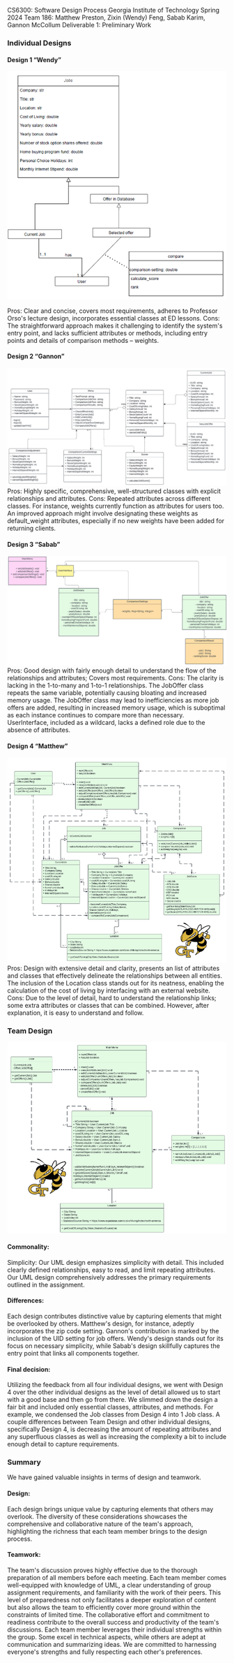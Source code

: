 CS6300: Software Design Process
Georgia Institute of Technology
Spring 2024
Team 186: Matthew Preston, Zixin (Wendy) Feng, Sabab Karim, Gannon McCollum
Deliverable 1: Preliminary Work

### Individual Designs

#### Design 1 “Wendy” 
![Wendy’s Design](./images/wendy_design.png)

Pros: Clear and concise, covers most requirements, adheres to Professor Orso's lecture design, incorporates essential classes at ED lessons. 
Cons: The straightforward approach makes it challenging to identify the system's entry point, and lacks sufficient attributes or methods, including entry points and details of comparison methods – weights. 

#### Design 2 “Gannon”
![Gannon’s Design](./images/gannon_design.png)
Pros: Highly specific, comprehensive, well-structured classes with explicit relationships and attributes.
Cons: Repeated attributes across different classes. For instance, weights currently function as attributes for users too. An improved approach might involve designating these weights as default_weight attributes, especially if no new weights have been added for returning clients.

#### Design 3 “Sabab”
![Sabab’s Design](./images/sabab_design.png)
Pros: Good design with fairly enough detail to understand the flow of the relationships and attributes; Covers most requirements.
Cons: The clarity is lacking in the 1-to-many and 1-to-1 relationships. The JobOffer class repeats the same variable, potentially causing bloating and increased memory usage. The JobOffer class may lead to inefficiencies as more job offers are added, resulting in increased memory usage, which is suboptimal as each instance continues to compare more than necessary. UserInterface, included as a wildcard, lacks a defined role due to the absence of attributes. 

#### Design 4 “Matthew”
![Matthew’s Design](./images/matthew_design.png)
Pros: Design with extensive detail and clarity, presents an list of attributes and classes that effectively delineate the relationships between all entities. The inclusion of the Location class stands out for its neatness, enabling the calculation of the cost of living by interfacing with an external website.
Cons: Due to the level of detail, hard to understand the relationship links; some extra attributes or classes that can be combined. However, after explanation, it is easy to understand and follow.

### Team Design
![Team's Design](./images/team_design.png)
#### Commonality: 
Simplicity: Our UML design emphasizes simplicity with detail. This included clearly defined relationships, easy to read, and limit repeating attributes. 
Our UML design comprehensively addresses the primary requirements outlined in the assignment.

#### Differences: 
Each design contributes distinctive value by capturing elements that might be overlooked by others. Matthew's design, for instance, adeptly incorporates the zip code setting. Gannon's contribution is marked by the inclusion of the UID setting for job offers. Wendy's design stands out for its focus on necessary simplicity, while Sabab's design skillfully captures the entry point that links all components together. 

#### Final decision: 
Utilizing the feedback from all four individual designs, we went with Design 4 over the other individual designs as the level of detail allowed us to start with a good base and then go from there. We slimmed down the design a fair bit and included only essential classes, attributes, and methods. For example, we condensed the Job classes from Design 4 into 1 Job class. 
A couple differences between Team Design and other individual designs, specifically Design 4, is decreasing the amount of repeating attributes and any superfluous classes as well as increasing the complexity a bit to include enough detail to capture requirements. 

### Summary

We have gained valuable insights in terms of design and teamwork.
#### Design:
Each design brings unique value by capturing elements that others may overlook. The diversity of these considerations showcases the comprehensive and collaborative nature of the team's approach, highlighting the richness that each team member brings to the design process.

#### Teamwork:
The team's discussion proves highly effective due to the thorough preparation of all members before each meeting. Each team member comes well-equipped with knowledge of UML, a clear understanding of group assignment requirements, and familiarity with the work of their peers. This level of preparedness not only facilitates a deeper exploration of content but also allows the team to efficiently cover more ground within the constraints of limited time. The collaborative effort and commitment to readiness contribute to the overall success and productivity of the team's discussions.
Each team member leverages their individual strengths within the group. Some excel in technical aspects, while others are adept at communication and summarizing ideas. We are committed to harnessing everyone's strengths and fully respecting each other's preferences.
